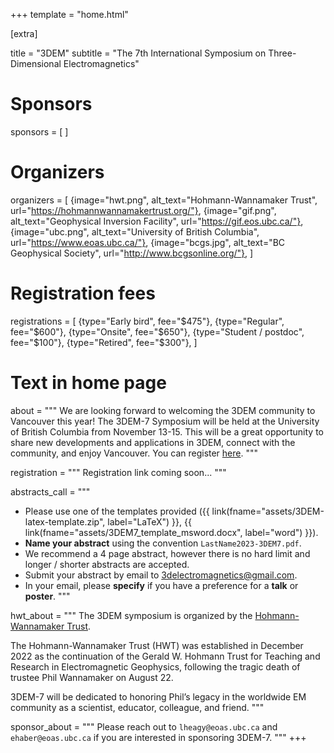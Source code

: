 +++
template = "home.html"

[extra]

title = "3DEM"
subtitle = "The 7th International Symposium on Three-Dimensional Electromagnetics"

# Sponsors
sponsors = [
]

# Organizers
organizers = [
    {image="hwt.png", alt_text="Hohmann-Wannamaker Trust", url="https://hohmannwannamakertrust.org/"},
    {image="gif.png", alt_text="Geophysical Inversion Facility", url="https://gif.eos.ubc.ca/"},
    {image="ubc.png", alt_text="University of British Columbia", url="https://www.eoas.ubc.ca/"},
    {image="bcgs.jpg", alt_text="BC Geophysical Society", url="http://www.bcgsonline.org/"},
]

# Registration fees
registrations = [
    {type="Early bird", fee="$475"},
    {type="Regular", fee="$600"},
    {type="Onsite", fee="$650"},
    {type="Student / postdoc", fee="$100"},
    {type="Retired", fee="$300"},
]

# Text in home page
about = """
We are looking forward to welcoming the 3DEM community to Vancouver this year!
The 3DEM-7 Symposium will be held at the University of British Columbia from
November 13-15. This will be a great opportunity to share
new developments and applications in 3DEM, connect with the community,
and enjoy Vancouver. You can register [here](https://3dem7.wildapricot.org/event-5372783/Registration).
"""

registration = """
Registration link coming soon...
"""

abstracts_call = """
* Please use one of the templates provided
    ({{
        link(fname="assets/3DEM-latex-template.zip", label="LaTeX")
    }},
    {{
        link(fname="assets/3DEM7_template_msword.docx", label="word")
    }}).
* **Name your abstract** using the convention `LastName2023-3DEM7.pdf`.
* We recommend a 4 page abstract, however there is no hard limit and longer
/ shorter abstracts are accepted.
* Submit your abstract by email to
[3delectromagnetics@gmail.com](mailto:3delectromagnetics@gmail.com).
* In your email, please **specify** if you have a preference for a **talk** or
  **poster**.
"""

hwt_about = """
The 3DEM symposium is organized by the [Hohmann-Wannamaker Trust](https://hohmannwannamakertrust.org/).

The Hohmann-Wannamaker Trust (HWT) was established in December 2022
as the continuation of the Gerald W. Hohmann Trust for Teaching and
Research in Electromagnetic Geophysics, following the tragic death of
trustee Phil Wannamaker on August 22.

3DEM-7 will be dedicated to honoring Phil’s legacy in the worldwide EM
community as a scientist, educator, colleague, and friend.
"""

sponsor_about = """
Please reach out to `lheagy@eoas.ubc.ca` and `ehaber@eoas.ubc.ca` if you are interested in sponsoring 3DEM-7.
"""
+++
